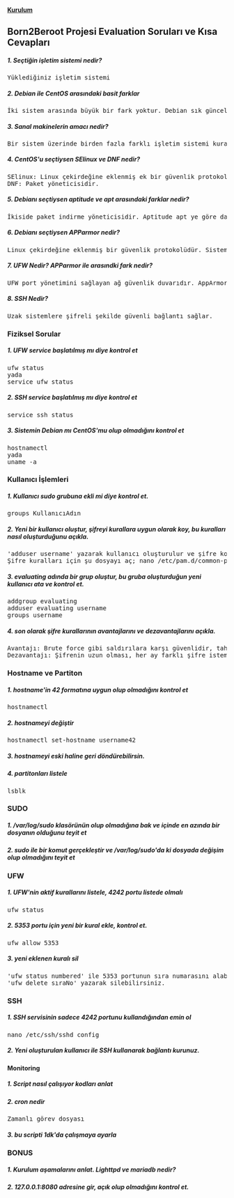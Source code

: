 #### [Kurulum](https://github.com/yazilimfuryasi/42Ecole/blob/main/Born2beroot.md)

## Born2Beroot Projesi Evaluation Soruları ve Kısa Cevapları

##### 1. Seçtiğin işletim sistemi nedir?
<pre>Yüklediğiniz işletim sistemi</pre>

##### 2. Debian ile CentOS arasındaki basit farklar
<pre>İki sistem arasında büyük bir fark yoktur. Debian sık güncellemeler alır ve CentOS'a göre kullanımı daha basittir.</pre>

##### 3. Sanal makinelerin amacı nedir?
<pre>Bir sistem üzerinde birden fazla farklı işletim sistemi kurabilir ve her açıdan tasarruf sağlar.</pre>

##### 4. CentOS'u seçtiysen SElinux ve DNF nedir?
<pre>SElinux: Linux çekirdeğine eklenmiş ek bir güvenlik protokolü modülüdür.
DNF: Paket yöneticisidir.
</pre>

##### 5. Debianı seçtiysen aptitude ve apt arasındaki farklar nedir?
<pre>İkiside paket indirme yöneticisidir. Aptitude apt ye göre daha gelişmiştir ve bir arayüze sahiptir.</pre>

##### 6. Debianı seçtiysen APParmor nedir?
<pre>Linux çekirdeğine eklenmiş bir güvenlik protokolüdür. Sistemin güvenliğini sağlar.</pre>

##### 7. UFW Nedir? APParmor ile arasındki fark nedir?
<pre>UFW port yönetimini sağlayan ağ güvenlik duvarıdır. AppArmor sistem güvenliğini sağlar.</pre>

##### 8. SSH Nedir?
<pre>Uzak sistemlere şifreli şekilde güvenli bağlantı sağlar.</pre>

### Fiziksel Sorular
##### 1. UFW service başlatılmış mı diye kontrol et
<pre>ufw status
yada
service ufw status</pre>

##### 2. SSH service başlatılmış mı diye kontrol et
<pre>service ssh status</pre>

##### 3. Sistemin Debian mı CentOS'mu olup olmadığını kontrol et
<pre>hostnamectl
yada
uname -a</pre>

### Kullanıcı İşlemleri
##### 1. Kullanıcı sudo grubuna ekli mi diye kontrol et.
<pre>groups KullanıcıAdın</pre>

##### 2. Yeni bir kullanıcı oluştur, şifreyi kurallara uygun olarak koy, bu kuralları nasıl oluşturduğunu açıkla.
<pre>'adduser username' yazarak kullanıcı oluşturulur ve şifre koyulur.
Şifre kuralları için şu dosyayı aç; nano /etc/pam.d/common-passwd
</pre>

##### 3. evaluating adında bir grup oluştur, bu gruba oluşturduğun yeni kullanıcı ata ve kontrol et.
<pre>addgroup evaluating
adduser evaluating username
groups username
</pre>

##### 4. son olarak şifre kurallarının avantajlarını ve dezavantajlarını açıkla.
<pre>Avantajı: Brute force gibi saldırılara karşı güvenlidir, tahmin edilmesi zordur.
Dezavantajı: Şifrenin uzun olması, her ay farklı şifre istemesi unutulabilir oluyor.</pre>

### Hostname ve Partiton
##### 1. hostname'in <ogrenci ismi>42  formatına uygun olup olmadığını kontrol et
<pre>hostnamectl</pre>
  
##### 2. hostnameyi değiştir 
<pre>hostnamectl set-hostname username42</pre>
  
##### 3. hostnameyi eski haline geri döndürebilirsin.
  
##### 4. partitonları listele
<pre>lsblk</pre>

### SUDO
##### 1. /var/log/sudo klasörünün olup olmadığına bak ve içinde en azında bir dosyanın olduğunu teyit et
##### 2. sudo ile bir komut gerçekleştir ve /var/log/sudo'da ki dosyada değişim olup olmadığını teyit et

### UFW
##### 1. UFW'nin aktif kurallarını listele, 4242 portu listede olmalı
<pre>ufw status</pre>

##### 2. 5353 portu için yeni bir kural ekle, kontrol et.
<pre>ufw allow 5353</pre>
  
##### 3. yeni eklenen kuralı sil
<pre>'ufw status numbered' ile 5353 portunun sıra numarasını alabilirsiniz.
'ufw delete sıraNo' yazarak silebilirsiniz.</pre>
  
### SSH
##### 1. SSH servisinin sadece 4242 portunu kullandığından emin ol
  <pre>nano /etc/ssh/sshd_config</pre>
##### 2. Yeni oluşturulan kullanıcı ile SSH kullanarak bağlantı kurunuz.

#### Monitoring
##### 1. Script nasıl çalışıyor kodları anlat
##### 2. cron nedir
  <pre>Zamanlı görev dosyası</pre>
##### 3. bu scripti 1dk'da çalışmaya ayarla
  
### BONUS
##### 1. Kurulum aşamalarını anlat. Lighttpd ve mariadb nedir?
##### 2. 127.0.0.1:8080 adresine gir, açık olup olmadığını kontrol et.
